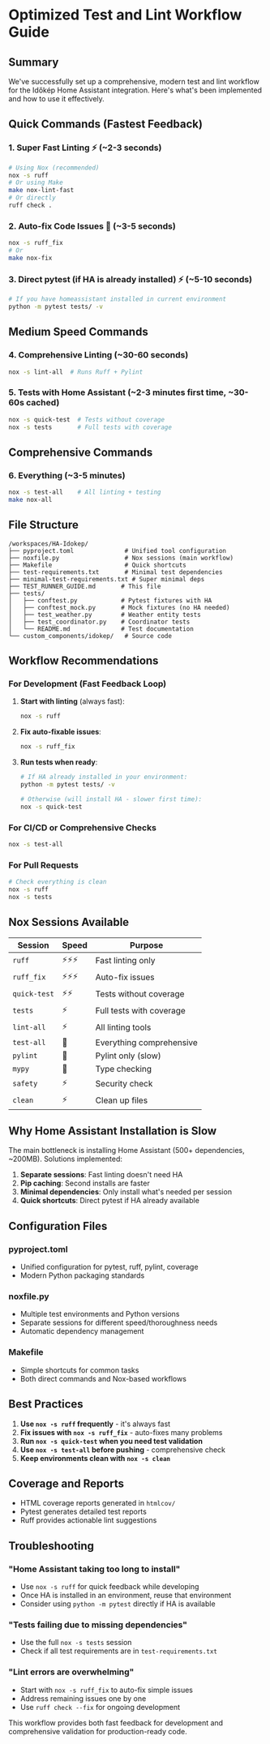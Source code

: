 # Optimized Test and Lint Workflow Guide

## Summary

We've successfully set up a comprehensive, modern test and lint workflow for the Időkép Home Assistant integration. Here's what's been implemented and how to use it effectively.

## Quick Commands (Fastest Feedback)

### 1. **Super Fast Linting** ⚡ (~2-3 seconds)
```bash
# Using Nox (recommended)
nox -s ruff
# Or using Make
make nox-lint-fast
# Or directly
ruff check .
```

### 2. **Auto-fix Code Issues** 🔧 (~3-5 seconds)
```bash
nox -s ruff_fix
# Or
make nox-fix
```

### 3. **Direct pytest** (if HA is already installed) ⚡ (~5-10 seconds)
```bash
# If you have homeassistant installed in current environment
python -m pytest tests/ -v
```

## Medium Speed Commands

### 4. **Comprehensive Linting** (~30-60 seconds)
```bash
nox -s lint-all  # Runs Ruff + Pylint
```

### 5. **Tests with Home Assistant** (~2-3 minutes first time, ~30-60s cached)
```bash
nox -s quick-test  # Tests without coverage
nox -s tests       # Full tests with coverage
```

## Comprehensive Commands

### 6. **Everything** (~3-5 minutes)
```bash
nox -s test-all    # All linting + testing
make nox-all
```

## File Structure

```
/workspaces/HA-Idokep/
├── pyproject.toml              # Unified tool configuration
├── noxfile.py                  # Nox sessions (main workflow)
├── Makefile                    # Quick shortcuts
├── test-requirements.txt       # Minimal test dependencies
├── minimal-test-requirements.txt # Super minimal deps
├── TEST_RUNNER_GUIDE.md       # This file
├── tests/
│   ├── conftest.py            # Pytest fixtures with HA
│   ├── conftest_mock.py       # Mock fixtures (no HA needed)
│   ├── test_weather.py        # Weather entity tests
│   ├── test_coordinator.py    # Coordinator tests
│   └── README.md              # Test documentation
└── custom_components/idokep/   # Source code
```

## Workflow Recommendations

### For Development (Fast Feedback Loop)

1. **Start with linting** (always fast):
   ```bash
   nox -s ruff
   ```

2. **Fix auto-fixable issues**:
   ```bash
   nox -s ruff_fix
   ```

3. **Run tests when ready**:
   ```bash
   # If HA already installed in your environment:
   python -m pytest tests/ -v

   # Otherwise (will install HA - slower first time):
   nox -s quick-test
   ```

### For CI/CD or Comprehensive Checks

```bash
nox -s test-all
```

### For Pull Requests

```bash
# Check everything is clean
nox -s ruff
nox -s tests
```

## Nox Sessions Available

| Session | Speed | Purpose |
|---------|-------|---------|
| `ruff` | ⚡⚡⚡ | Fast linting only |
| `ruff_fix` | ⚡⚡⚡ | Auto-fix issues |
| `quick-test` | ⚡⚡ | Tests without coverage |
| `tests` | ⚡ | Full tests with coverage |
| `lint-all` | ⚡ | All linting tools |
| `test-all` | 🐌 | Everything comprehensive |
| `pylint` | 🐌 | Pylint only (slow) |
| `mypy` | 🐌 | Type checking |
| `safety` | ⚡ | Security check |
| `clean` | ⚡ | Clean up files |

## Why Home Assistant Installation is Slow

The main bottleneck is installing Home Assistant (500+ dependencies, ~200MB). Solutions implemented:

1. **Separate sessions**: Fast linting doesn't need HA
2. **Pip caching**: Second installs are faster
3. **Minimal dependencies**: Only install what's needed per session
4. **Quick shortcuts**: Direct pytest if HA already available

## Configuration Files

### pyproject.toml
- Unified configuration for pytest, ruff, pylint, coverage
- Modern Python packaging standards

### noxfile.py
- Multiple test environments and Python versions
- Separate sessions for different speed/thoroughness needs
- Automatic dependency management

### Makefile
- Simple shortcuts for common tasks
- Both direct commands and Nox-based workflows

## Best Practices

1. **Use `nox -s ruff` frequently** - it's always fast
2. **Fix issues with `nox -s ruff_fix`** - auto-fixes many problems
3. **Run `nox -s quick-test` when you need test validation**
4. **Use `nox -s test-all` before pushing** - comprehensive check
5. **Keep environments clean with `nox -s clean`**

## Coverage and Reports

- HTML coverage reports generated in `htmlcov/`
- Pytest generates detailed test reports
- Ruff provides actionable lint suggestions

## Troubleshooting

### "Home Assistant taking too long to install"
- Use `nox -s ruff` for quick feedback while developing
- Once HA is installed in an environment, reuse that environment
- Consider using `python -m pytest` directly if HA is available

### "Tests failing due to missing dependencies"
- Use the full `nox -s tests` session
- Check if all test requirements are in `test-requirements.txt`

### "Lint errors are overwhelming"
- Start with `nox -s ruff_fix` to auto-fix simple issues
- Address remaining issues one by one
- Use `ruff check --fix` for ongoing development

This workflow provides both fast feedback for development and comprehensive validation for production-ready code.

